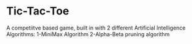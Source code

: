 # Tic-Tac-Toe
 
A competiitve based game, built in with 2 different Artificial Intelligence Algorithms:
1-MiniMax Algorithm
2-Alpha-Beta pruning algorithm

